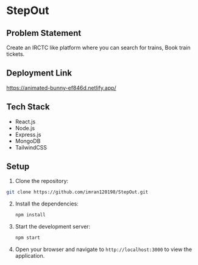 # StepOut

## Problem Statement

Create an IRCTC like platform where you can search for trains, Book train tickets.

## Deployment Link
https://animated-bunny-ef846d.netlify.app/

## Tech Stack

* React.js
* Node.js
* Express.js
* MongoDB
* TailwindCSS

## Setup

  1. Clone the repository:

   ```bash
   git clone https://github.com/imran120198/StepOut.git
   ```

2. Install the dependencies:

   ```bash
   npm install
   ```

3. Start the development server:

   ```bash
   npm start
   ```

4. Open your browser and navigate to `http://localhost:3000` to view the application.
